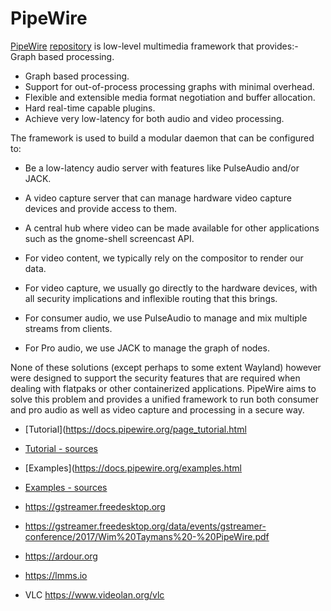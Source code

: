 # PipeWire

[PipeWire](https://pipewire.org)
[repository](https://gitlab.freedesktop.org/pipewire/pipewire)
is low-level multimedia framework that provides:- Graph based processing.

* Graph based processing.
* Support for out-of-process processing graphs with minimal overhead.
* Flexible and extensible media format negotiation and buffer allocation.
* Hard real-time capable plugins.
* Achieve very low-latency for both audio and video processing.

The framework is used to build a modular daemon that can be configured to:

* Be a low-latency audio server with features like PulseAudio and/or JACK.
* A video capture server that can manage hardware video capture devices and provide access to them.
* A central hub where video can be made available for other applications such as the gnome-shell screencast API.

* For video content, we typically rely on the compositor to render our data.
* For video capture, we usually go directly to the hardware devices,
  with all security implications and inflexible routing that this
  brings.
* For consumer audio, we use PulseAudio to manage and mix multiple streams from clients.
* For Pro audio, we use JACK to manage the graph of nodes.

None of these solutions (except perhaps to some extent Wayland)
however were designed to support the security features that are
required when dealing with flatpaks or other containerized
applications. PipeWire aims to solve this problem and provides a
unified framework to run both consumer and pro audio as well as video
capture and processing in a secure way.

* [Tutorial](https://docs.pipewire.org/page_tutorial.html
* [Tutorial - sources](https://gitlab.freedesktop.org/pipewire/pipewire/-/tree/master/doc)

* [Examples](https://docs.pipewire.org/examples.html
* [Examples - sources](https://gitlab.freedesktop.org/pipewire/pipewire/-/tree/master/src/examples)


* https://gstreamer.freedesktop.org

* https://gstreamer.freedesktop.org/data/events/gstreamer-conference/2017/Wim%20Taymans%20-%20PipeWire.pdf

* https://ardour.org
* https://lmms.io
* VLC https://www.videolan.org/vlc
